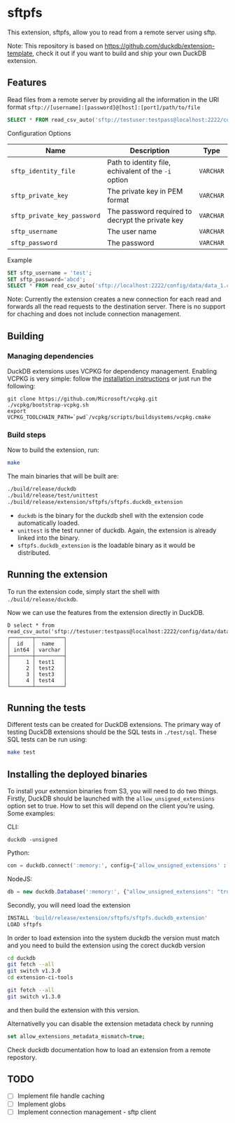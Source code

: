 # sftpfs

This extension, sftpfs, allow you to read from a remote server using sftp.

Note: This repository is based on https://github.com/duckdb/extension-template, check it out if you want to build and ship your own DuckDB extension.

## Features

Read files from a remote server by providing all the information in the URI format `sftp://[username]:[password]@[host]:[port]/path/to/file`


```sql
SELECT * FROM read_csv_auto('sftp://testuser:testpass@localhost:2222/config/data/data_1.csv');
```

Configuration Options

Name	| Description | Type
-----|------|------
`sftp_identity_file` | Path to identity file, echivalent of the `-i` option | `VARCHAR`
`sftp_private_key` | The private key in PEM format | `VARCHAR`
`sftp_private_key_password` | The password required to decrypt the private key | `VARCHAR`
`sftp_username` | The user name | `VARCHAR`
`sftp_password` | The password | `VARCHAR`

Example

```sql
SET sftp_username = 'test';
SET sftp_password='abcd';
SELECT * FROM read_csv_auto('sftp://localhost:2222/config/data/data_1.csv');
```

Note: Currently the extension creates a new connection for each read and forwards all the read requests to the destination server. There is no support for chaching and does not include connection management.

## Building
### Managing dependencies
DuckDB extensions uses VCPKG for dependency management. Enabling VCPKG is very simple: follow the [installation instructions](https://vcpkg.io/en/getting-started) or just run the following:
```shell
git clone https://github.com/Microsoft/vcpkg.git
./vcpkg/bootstrap-vcpkg.sh
export VCPKG_TOOLCHAIN_PATH=`pwd`/vcpkg/scripts/buildsystems/vcpkg.cmake
```

### Build steps
Now to build the extension, run:
```sh
make
```
The main binaries that will be built are:
```sh
./build/release/duckdb
./build/release/test/unittest
./build/release/extension/sftpfs/sftpfs.duckdb_extension
```
- `duckdb` is the binary for the duckdb shell with the extension code automatically loaded.
- `unittest` is the test runner of duckdb. Again, the extension is already linked into the binary.
- `sftpfs.duckdb_extension` is the loadable binary as it would be distributed.

## Running the extension
To run the extension code, simply start the shell with `./build/release/duckdb`.

Now we can use the features from the extension directly in DuckDB.
```
D select * from read_csv_auto('sftp://testuser:testpass@localhost:2222/config/data/data_1.csv');
┌───────┬─────────┐
│  id   │  name   │
│ int64 │ varchar │
├───────┼─────────┤
│     1 │ test1   │
│     2 │ test2   │
│     3 │ test3   │
│     4 │ test4   │
└───────┴─────────┘
```

## Running the tests
Different tests can be created for DuckDB extensions. The primary way of testing DuckDB extensions should be the SQL tests in `./test/sql`. These SQL tests can be run using:
```sh
make test
```

## Installing the deployed binaries
To install your extension binaries from S3, you will need to do two things. Firstly, DuckDB should be launched with the
`allow_unsigned_extensions` option set to true. How to set this will depend on the client you're using. Some examples:

CLI:
```shell
duckdb -unsigned
```

Python:
```python
con = duckdb.connect(':memory:', config={'allow_unsigned_extensions' : 'true'})
```

NodeJS:
```js
db = new duckdb.Database(':memory:', {"allow_unsigned_extensions": "true"});
```

Secondly, you will need load the extension
```sql
INSTALL 'build/release/extension/sftpfs/sftpfs.duckdb_extension'
LOAD sftpfs
```

In order to load extension into the system duckdb the version must match and you need to build the extension
using the corect duckdb version

```bash
cd duckdb
git fetch --all
git switch v1.3.0
cd extension-ci-tools

git fetch --all
git switch v1.3.0
```

and then build the extension with this version.

Alternativelly you can disable the extension metadata check by running

```sql
set allow_extensions_metadata_mismatch=true;
```

Check duckdb documentation how to load an extension from a remote repostory.



## TODO

- [ ] Implement file handle caching
- [ ] Implement globs
- [ ] Implement connection management - sftp client
